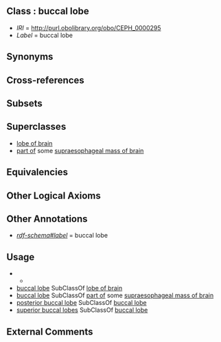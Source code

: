 
## Class : buccal lobe

 * *IRI* = http://purl.obolibrary.org/obo/CEPH_0000295
 * *Label* = buccal lobe

## Synonyms


## Cross-references


## Subsets


## Superclasses

 * [lobe of brain](../../CEPH/93/CEPH_0000293.md)
 * [part of](../../BFO/50/BFO_0000050.md) some [supraesophageal mass of brain](../../CEPH/99/CEPH_0000299.md)

## Equivalencies


## Other Logical Axioms


## Other Annotations

 * *[rdf-schema#label](../../el/rdf-schema#label.md)* = buccal lobe

## Usage

 * -
 * [buccal lobe](../../CEPH/95/CEPH_0000295.md) SubClassOf [lobe of brain](../../CEPH/93/CEPH_0000293.md)
 * [buccal lobe](../../CEPH/95/CEPH_0000295.md) SubClassOf [part of](../../BFO/50/BFO_0000050.md) some [supraesophageal mass of brain](../../CEPH/99/CEPH_0000299.md)
 * [posterior buccal lobe](../../CEPH/04/CEPH_0000204.md) SubClassOf [buccal lobe](../../CEPH/95/CEPH_0000295.md)
 * [superior buccal lobes](../../CEPH/52/CEPH_0000252.md) SubClassOf [buccal lobe](../../CEPH/95/CEPH_0000295.md)

## External Comments

